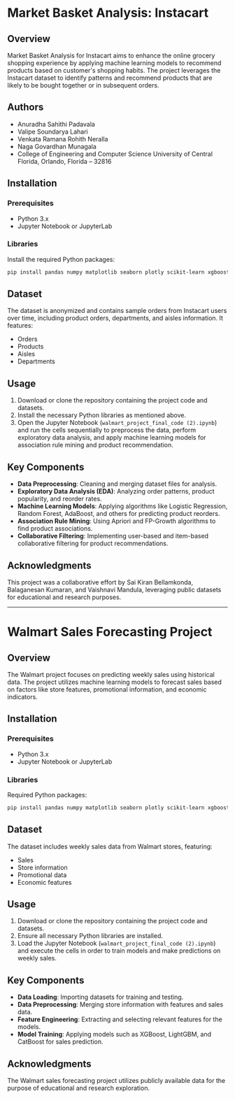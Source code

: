 
# Market Basket Analysis: Instacart

## Overview

Market Basket Analysis for Instacart aims to enhance the online grocery shopping experience by applying machine learning models to recommend products based on customer's shopping habits. The project leverages the Instacart dataset to identify patterns and recommend products that are likely to be bought together or in subsequent orders.

## Authors
- Anuradha Sahithi Padavala 
- Valipe Soundarya Lahari
- Venkata Ramana Rohith Neralla
- Naga Govardhan Munagala 
- College of Engineering and Computer Science University of Central Florida, Orlando, Florida – 32816 

## Installation

### Prerequisites

- Python 3.x
- Jupyter Notebook or JupyterLab

### Libraries

Install the required Python packages:

```bash
pip install pandas numpy matplotlib seaborn plotly scikit-learn xgboost catboost lightgbm
```

## Dataset

The dataset is anonymized and contains sample orders from Instacart users over time, including product orders, departments, and aisles information. It features:

- Orders
- Products
- Aisles
- Departments

## Usage

1. Download or clone the repository containing the project code and datasets.
2. Install the necessary Python libraries as mentioned above.
3. Open the Jupyter Notebook (`walmart_project_final_code (2).ipynb`) and run the cells sequentially to preprocess the data, perform exploratory data analysis, and apply machine learning models for association rule mining and product recommendation.

## Key Components

- **Data Preprocessing**: Cleaning and merging dataset files for analysis.
- **Exploratory Data Analysis (EDA)**: Analyzing order patterns, product popularity, and reorder rates.
- **Machine Learning Models**: Applying algorithms like Logistic Regression, Random Forest, AdaBoost, and others for predicting product reorders.
- **Association Rule Mining**: Using Apriori and FP-Growth algorithms to find product associations.
- **Collaborative Filtering**: Implementing user-based and item-based collaborative filtering for product recommendations.

## Acknowledgments

This project was a collaborative effort by Sai Kiran Bellamkonda, Balaganesan Kumaran, and Vaishnavi Mandula, leveraging public datasets for educational and research purposes.

---

# Walmart Sales Forecasting Project

## Overview

The Walmart project focuses on predicting weekly sales using historical data. The project utilizes machine learning models to forecast sales based on factors like store features, promotional information, and economic indicators.

## Installation

### Prerequisites

- Python 3.x
- Jupyter Notebook or JupyterLab

### Libraries

Required Python packages:

```bash
pip install pandas numpy matplotlib seaborn plotly scikit-learn xgboost catboost lightgbm
```

## Dataset

The dataset includes weekly sales data from Walmart stores, featuring:

- Sales
- Store information
- Promotional data
- Economic features

## Usage

1. Download or clone the repository containing the project code and datasets.
2. Ensure all necessary Python libraries are installed.
3. Load the Jupyter Notebook (`walmart_project_final_code (2).ipynb`) and execute the cells in order to train models and make predictions on weekly sales.

## Key Components

- **Data Loading**: Importing datasets for training and testing.
- **Data Preprocessing**: Merging store information with features and sales data.
- **Feature Engineering**: Extracting and selecting relevant features for the models.
- **Model Training**: Applying models such as XGBoost, LightGBM, and CatBoost for sales prediction.

## Acknowledgments

The Walmart sales forecasting project utilizes publicly available data for the purpose of educational and research exploration.
